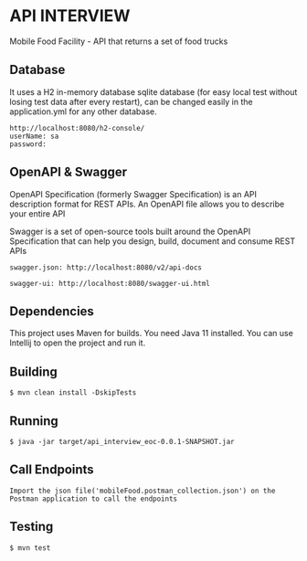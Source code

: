 # API INTERVIEW
 Mobile Food Facility - API that returns a set of food trucks

## Database
It uses a H2 in-memory database sqlite database (for easy local test without losing test data after every restart), can be changed easily in the application.yml for any other database.
```
http://localhost:8080/h2-console/
userName: sa
password:
```

## OpenAPI & Swagger
OpenAPI Specification (formerly Swagger Specification) is an API description format for REST APIs. An OpenAPI file allows you to describe your entire API

Swagger is a set of open-source tools built around the OpenAPI Specification that can help you design, build, document and consume REST APIs
```
swagger.json: http://localhost:8080/v2/api-docs

swagger-ui: http://localhost:8080/swagger-ui.html
```

## Dependencies

This project uses Maven for builds.
You need Java 11 installed.
You can use Intellij to open the project and run it.


## Building

```
$ mvn clean install -DskipTests
```

## Running

```
$ java -jar target/api_interview_eoc-0.0.1-SNAPSHOT.jar
```

## Call Endpoints

```
Import the json file('mobileFood.postman_collection.json') on the Postman application to call the endpoints
```

## Testing

```
$ mvn test
```


